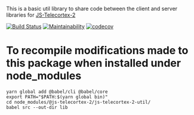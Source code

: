 This is a basic util library to share code between the client and server libraries for [JS-Telecortex-2](https://github.com/Laserphile/JS-Telecortex-2)

[![Build Status](https://travis-ci.org/Laserphile/JS-Telecortex-2-Util.svg?branch=master)](https://travis-ci.org/Laserphile/JS-Telecortex-2-Util)
[![Maintainability](https://api.codeclimate.com/v1/badges/4172f27f149a4c7f4201/maintainability)](https://codeclimate.com/github/Laserphile/JS-Telecortex-2-Util/maintainability)
[![codecov](https://codecov.io/gh/Laserphile/JS-Telecortex-2-Util/branch/master/graph/badge.svg)](https://codecov.io/gh/Laserphile/JS-Telecortex-2-Util)

# To recompile modifications made to this package when installed under node_modules

```
yarn global add @babel/cli @babel/core
export PATH="$PATH:$(yarn global bin)"
cd node_modules/@js-telecortex-2/js-telecortex-2-util/
babel src --out-dir lib
```
